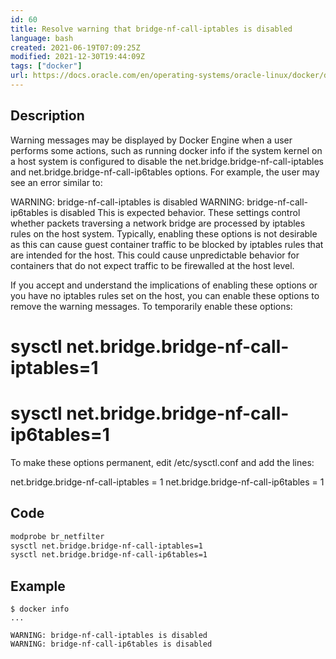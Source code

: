 ```yaml
---
id: 60
title: Resolve warning that bridge-nf-call-iptables is disabled
language: bash
created: 2021-06-19T07:09:25Z
modified: 2021-12-30T19:44:09Z
tags: ["docker"]
url: https://docs.oracle.com/en/operating-systems/oracle-linux/docker/docker-issues.html#docker-issue-28396501
---
```


## Description

Warning messages may be displayed by Docker Engine when a user performs some actions, such as running docker info if the system kernel on a host system is configured to disable the net.bridge.bridge-nf-call-iptables and net.bridge.bridge-nf-call-ip6tables options. For example, the user may see an error similar to:

WARNING: bridge-nf-call-iptables is disabled
WARNING: bridge-nf-call-ip6tables is disabled
This is expected behavior. These settings control whether packets traversing a network bridge are processed by iptables rules on the host system. Typically, enabling these options is not desirable as this can cause guest container traffic to be blocked by iptables rules that are intended for the host. This could cause unpredictable behavior for containers that do not expect traffic to be firewalled at the host level.

If you accept and understand the implications of enabling these options or you have no iptables rules set on the host, you can enable these options to remove the warning messages. To temporarily enable these options:

# sysctl net.bridge.bridge-nf-call-iptables=1
# sysctl net.bridge.bridge-nf-call-ip6tables=1
To make these options permanent, edit /etc/sysctl.conf and add the lines:

net.bridge.bridge-nf-call-iptables = 1
net.bridge.bridge-nf-call-ip6tables = 1

## Code

```bash
modprobe br_netfilter
sysctl net.bridge.bridge-nf-call-iptables=1
sysctl net.bridge.bridge-nf-call-ip6tables=1
```

## Example

```
$ docker info
...

WARNING: bridge-nf-call-iptables is disabled
WARNING: bridge-nf-call-ip6tables is disabled
```

<!-- end -->

